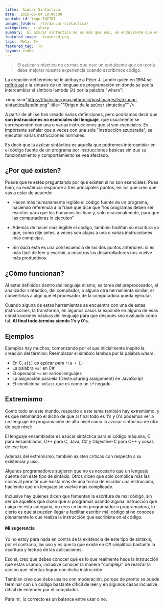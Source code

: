 ```yaml
---
title:  Azúcar Sintáctica
date:  2016-05-04 18:00:00
youtube_id: Ypgw-TgT70I
images_folder:  /tv/azucar-sintactica/
categories:  c-sharp
summary:  El azúcar sintáctico no es más que eso, un endulzante que en teoría debe mejorar nuestra experiencia cuando escribimos código.
featured_image:  featured.png
tags:  Meta, Tv
featured_tag:  Tv
layout: video
---
```


> El azúcar sintáctico no es más que eso: un endulzante que en teoría debe mejorar nuestra experiencia cuando escribimos código.

La creación del término se le atribuye a Peter J. Landin quién en 1964 se <a href=" http://www.cs.cmu.edu/~crary/819-f09/Landin64.pdf" target="_blank" rel="nofollow">refirió así</a> a la sintaxis de un lenguae de programación en donde se podía intercambiar el símbolo lambda (λ) por la palabra "where":

<img src="https://thatcsharpguy.github.io/postimages/tv/azucar-sintactica/landin.png" title=""Origen de la azúcar sintáctica"" />

A partir de ahí se han creado varias definiciones, pero podríamos decir que **son instrucciones no esenciales del lenguaje**, que usualmente se corresponden con una o varias instrucciones que sí son esenciales. Es importante señalar que a veces con una sola "instrucción azucarada", se ejecutan varias instrucciones normales.

Es decir que la azúcar sintáctica es aquella que podremos intercambiar en el código fuente de un programa por instrucciones básicas sin que su funcionamiento y comportamiento se vea afectado.

## ¿Por qué existen?

Puede que te estés preguntando por qué existen si no son esenciales. Pues bien, su existencia responde a tres principales puntos, en los que creo que vas a estar de acuerdo:

- Hacen más humanamente legible el código fuente de un programa, haciendo referencia a la frase que dice que "los programas deben ser escritos para que los humanos los lean y, solo ocasionalmente, para que las computadoras lo ejecuten" 

- Además de hacer más legible el código, también facilitan su escritura ya que, como dije antes, a veces son atajos a una o varias instrucciones más complejas.

- Sin duda esta es una consecuencia de los dos puntos anteriores: si es más fácil de leer y escribir, a nosotros los desarrolladores nos vuelve más productivos.

## ¿Cómo funcionan?

Al estar definidos dentro del lenguaje mismo, es tarea del preprocesador, el analizador sintáctico, del compilador, o alguna otra herramienta similar, el convertirlas a algo que el procesador de la computadora pueda ejecutar.

Cuando alguna de estas herramientas se encuentra con una de estas instruccines, la transforma, en algunos casos la expande en alguna de esas construcciones básicas del lenguaje para que después sea evaluado como tal. **Al final todo termina siendo 1's y 0's**.

## Ejemplos

Ejemplos hay muchos, comenzando por el que inicialmente inspiró la creación del término: Reemplazar el símbolo lambda por la palabra *where*.

- En C, `a[i]` es azúcar para `*(a + i)`
- La palabra `var` en C#
- El operador `+=` en varios lenguajes
- La asignación paralela (Destructuring assignment) en JavaScript
- El condicional `unless` que es como un `if` negado

## Extremismo

Como todo en este mundo, respecto a este tema también hay extremismo, y es que retomando el dicho de que al final todo es 1's y 0's podemos ver a un lenguaje de programación de alto nivel como la azúcar sintáctica de otro de bajo nivel:

El lenguaje ensamblador es azúcar sintáctica para el código máquina, C para ensamblador, C++ para C, Java, C# y Objective-C para C++ y cosas de ese tipo.

Además del extremismo, también existen críticas con respecto a su existencia y uso.

Algunos programadores sugieren que no es necesario que un lenguaje cuente con este tipo de sintaxis. Otros dicen que solo complica más las cosas al permitir que exista más de una forma de escribir una instrucción, haciendo que un lenguaje se vuelva más complicado.

Inclusive hay quienes dicen que fomentan la escritura de mal código, sin ser de aquellos que dicen que si programas usando alguna instrucción que caiga en esta categoría, no eres un buen programador o programadora, lo cierto es que sí pueden llegar a facilitar escribir mál código si no conoces plenamente lo que realiza la instrucción que escribiste en el código.

#### Mi sugerencia

Yo no estoy para nada en contra de la existencia de este tipo de sintaxis, por el contrario, las uso y es que la que existe en C# simplifica bastante la escritura y lectura de las aplicaciones. 

Eso sí, creo que debes conocer qué es lo que realmente hace la instrucción que estás usando, inclusive conocer la manera "compleja" de realizar la acción que intentas lograr con dicha instrucción.

También creo que debe usarse con moderación, porque de pronto se puede terminar con un código bastante difícil de leer y en algunos casos inclusive difícil de entender por el compilador.

Para mi, lo correcto es un balance entre usar o no.